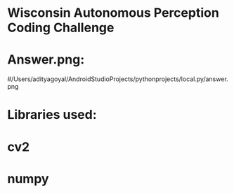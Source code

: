# Wisconsin Autonomous Perception Coding Challenge


# Answer.png:
#/Users/adityagoyal/AndroidStudioProjects/pythonprojects/local.py/answer.png



# Libraries used:
# cv2
# numpy
#



